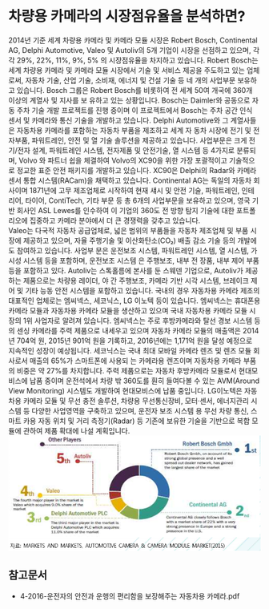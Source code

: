 # 차량용 카메라의 시장점유율을 분석하면?
 2014년 기준 세계 차량용 카메라 및 카메라 모듈 시장은 Robert Bosch, Continental AG, Delphi Automotive, Valeo 및 Autoliv의 5개 기업이 시장을 선점하고 있으며, 각각 29%, 22%, 11%, 9%, 5% 의 시장점유율을 차지하고 있습니다.
 Robert Bosch는 세계 차량용 카메라 및 카메라 모듈 시장에서 기술 및 서비스 제공을 주도하고 있는 업체로써, 자동차 기술, 산업 기술, 소비재, 에너지 및 건설 기술 등 네 개의 사업부문 보유하고 있습니다. Bosch 그룹은 Robert Bosch를 비롯하여 전 세계 50여 개국에 360개 이상의 계열사 및 지사를 보 유하고 있는 상황입니다. Bosch는 Daimler와 공동으로 자동 주차 기술 개발 프로젝트를 진행 중이며 이 프로젝트에서 Bosch는 주차 공간 인식 센서 및 카메라와 통신 기술을 개발하고 있습니다.
 Delphi Automotive와 그 계열사들은 자동차용 카메라를 포함하는 자동차 부품을 제조하고 세계 자 동차 시장에 전기 및 전자부품, 파워트레인, 안전 및 열 기술 솔루션을 제공하고 있습니다. 사업부문은 크게 전기/전자 설계, 파워트레인 시스템, 전자제품 및 안전기술, 열 시스템 등 4가지로 분류되며, Volvo 와 파트너 쉽을 체결하여 Volvo의 XC90을 위한 가장 포괄적이고 기술적으로 정교한 표준 안전 패키지를 개발하고 있습니다. XC90은 Delphi의 Radar와 카메라 센서 통합 시스템(RACam)을 채택하고 있습니다. Continental AG는 독일의 자동차 회사이며 1871년에 고무 제조업체로 시작하여 현재 섀시 및 안전 기술, 파워트레인, 인테리어, 타이어, ContiTech, 기타 부문 등 총 6개의 사업부문을 보유하고 있으며, 영국 기반 회사인 ASL Lewes를 인수하여 이 기업의 360도 전 방향 탐지 기술에 대한 포트폴리오에 집중하고 카메라 분야에서 더 큰 경쟁력을 갖추고 있습니다.  
 Valeo는 다국적 자동차 공급업체로, 넓은 범위의 부품들을 자동차 제조업체 및 부품 시장에 제공하고 있으며, 자율 주행기술 및 이산화탄소(CO₂) 배출 감소 기술 등의 개발에도 참여하고 있습니다. 사업부 문은 운전보조 시스템, 파워트레인 시스템, 열 시스템, 가시성 시스템 등을 포함하며, 운전보조 시스템 은 주행보조, 내부 전 장품, 내부 제어 부품 등을 포함하고 있다.  Autoliv는 스톡홀름에 본사를 둔 스웨덴 기업으로, Autoliv가 제공하는 제품으로는 차량용 레이더, 야 간 주행보조, 카메라 기반 시각 시스템, 브레이크 제어 및 기타 능동 안전 시스템을 포함하고 있습니다.
 국내의 경우 자동차용 카메라 제조의 대표적인 업체로는 엠씨넥스, 세코닉스, LG 이노텍 등이 있습니다. 엠씨넥스는 휴대폰용 카메라 모듈과 자동차용 카메라 모듈을 생산하고 있으며 국내 자동차용 카메라 모듈 시장의 1위 사업자로 알려져 있습니다. 엠씨넥스는 주로 후방카메라와 탈선 경보 시스템 등의 센싱 카메라를 주력 제품으로 내세우고 있으며 자동차 카메라 모듈의 매출액은 2014년 704억 원, 2015년 901억 원을 기록하고, 2016년에는 1,171억 원을 달성 예정으로 지속적인 성장이 예상됩니다. 세코닉스는 국내 최대 모바일 카메라 렌즈 및 렌즈 모듈 회사로서 매출의 65%가 스마트폰에 사용되 는 카메라용 렌즈이며 자동차용 카메라 부품의 비중은 약 27%를 차지합니다. 주력 제품으로는 자동차 후방카메라 모듈로서 현대모비스에 납품 중이며 운전석에서 차량 밖 360도를 훤히 들여다볼 수 있는 AVM(Around View Monitoring) 시스템도 개발하여 현대모비스에 납품 중입니다. LG이노텍은 자동차용 카메라 모듈 및 무선 충전 솔루션, 차량용 무선통신장비, 모터·센서, 에너지관리 시스템 등 다양한 사업영역을 구축하고 있으며, 운전자 보조 시스템 용 무선 차량 통신, 스마트 카용 자동 위치 및 거리 측정기(Radar) 등 기존에 보유한 기술을 기반으로 복합 모듈에 관하여 제품 확대에 나설 계획입니다.
 ![ 자동차 카메라 관련 세계 주요 업체 점유율 ](./images/차량용_카메라_Q13_3_1.PNG) 

## 참고문서 
- 4-2016-운전자의 안전과 운행의 편리함을 보장해주는 자동차용 카메라.pdf
